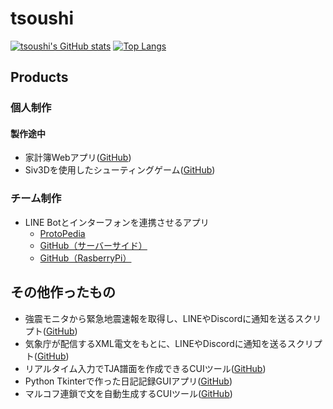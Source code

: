 # tsoushi
[![tsoushi's GitHub stats](https://github-readme-stats.vercel.app/api?username=tsoushi&show_icons=true&theme=radical)](https://github.com/anuraghazra/github-readme-stats)
[![Top Langs](https://github-readme-stats.vercel.app/api/top-langs/?username=tsoushi&theme=radical)](https://github.com/anuraghazra/github-readme-stats)

<!--
[![trophy](https://github-profile-trophy.vercel.app/?username=tsoushi)](https://github.com/ryo-ma/github-profile-trophy)
-->

## Products
### 個人制作
#### 製作途中
- 家計簿Webアプリ([GitHub](https://github.com/tsoushi/practice-node-kakeibo))
- Siv3Dを使用したシューティングゲーム([GitHub](https://github.com/tsoushi/siv3d-shooting))
### チーム制作
- LINE Botとインターフォンを連携させるアプリ
  - [ProtoPedia](https://protopedia.net/prototype/3537)
  - [GitHub（サーバーサイド）](https://github.com/tsoushi/aizuhack-liot-intercom)
  - [GitHub（RasberryPi）](https://github.com/Yuorei/liot-intercom-iot)

## その他作ったもの
- 強震モニタから緊急地震速報を取得し、LINEやDiscordに通知を送るスクリプト([GitHub](https://github.com/tsoushi/KmoniEEWNotifier))
- 気象庁が配信するXML電文をもとに、LINEやDiscordに通知を送るスクリプト([GitHub](強震モニタから緊急地震速報を取得し、LINEやDiscordに通知を送るスクリプト))
- リアルタイム入力でTJA譜面を作成できるCUIツール([GitHub](https://github.com/tsoushi/SimpleRealtimeTJAEditor))
- Python Tkinterで作った日記記録GUIアプリ([GitHub](https://github.com/tsoushi/PyNikki))
- マルコフ連鎖で文を自動生成するCUIツール([GitHub](https://github.com/tsoushi/PyNikki))
